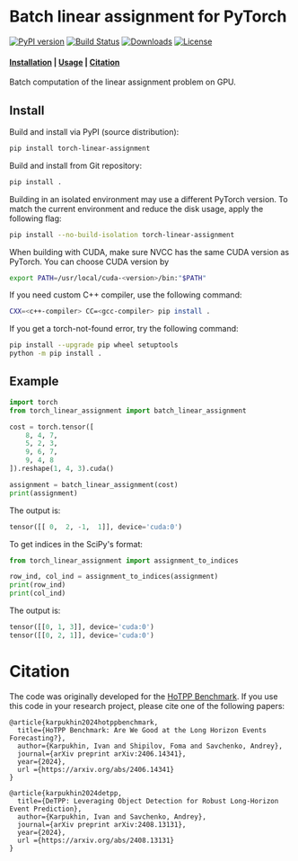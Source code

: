 # Batch linear assignment for PyTorch
[![PyPI version](https://badge.fury.io/py/torch-linear-assignment.svg)](https://badge.fury.io/py/torch-linear-assignment)
[![Build Status](https://github.com/ivan-chai/torch-linear-assignment/actions/workflows/ci-tests.yml/badge.svg)](https://github.com/ivan-chai/torch-linear-assignment/actions)
[![Downloads](https://static.pepy.tech/badge/torch-linear-assignment)](https://pepy.tech/project/torch-linear-assignment)
[![License](https://img.shields.io/badge/License-Apache_2.0-blue.svg)](https://opensource.org/licenses/Apache-2.0)
<h4 align="left">
    <p>
        <a href="#Install">Installation</a> |
        <a href="#Example">Usage</a> |
        <a href="#Citation">Citation</a>
    <p>
</h4>
Batch computation of the linear assignment problem on GPU.

## Install
Build and install via PyPI (source distribution):
```bash
pip install torch-linear-assignment
```

Build and install from Git repository:
```bash
pip install .
```

Building in an isolated environment may use a different PyTorch version. To match the current environment and reduce the disk usage, apply the following flag:
```bash
pip install --no-build-isolation torch-linear-assignment
```

When building with CUDA, make sure NVCC has the same CUDA version as PyTorch.
You can choose CUDA version by
```bash
export PATH=/usr/local/cuda-<version>/bin:"$PATH"
```

If you need custom C++ compiler, use the following command:
```bash
CXX=<c++-compiler> CC=<gcc-compiler> pip install .
```

If you get a torch-not-found error, try the following command:
```bash
pip install --upgrade pip wheel setuptools
python -m pip install .
```

## Example
```python
import torch
from torch_linear_assignment import batch_linear_assignment

cost = torch.tensor([
    8, 4, 7,
    5, 2, 3,
    9, 6, 7,
    9, 4, 8
]).reshape(1, 4, 3).cuda()

assignment = batch_linear_assignment(cost)
print(assignment)
```

The output is:
```py
tensor([[ 0,  2, -1,  1]], device='cuda:0')
```

To get indices in the SciPy's format:
```py
from torch_linear_assignment import assignment_to_indices

row_ind, col_ind = assignment_to_indices(assignment)
print(row_ind)
print(col_ind)
```

The output is:
```py
tensor([[0, 1, 3]], device='cuda:0')
tensor([[0, 2, 1]], device='cuda:0')
```

# Citation
The code was originally developed for the [HoTPP Benchmark](https://github.com/ivan-chai/hotpp-benchmark). If you use this code in your research project, please cite one of the following papers:
```
@article{karpukhin2024hotppbenchmark,
  title={HoTPP Benchmark: Are We Good at the Long Horizon Events Forecasting?},
  author={Karpukhin, Ivan and Shipilov, Foma and Savchenko, Andrey},
  journal={arXiv preprint arXiv:2406.14341},
  year={2024},
  url ={https://arxiv.org/abs/2406.14341}
}

@article{karpukhin2024detpp,
  title={DeTPP: Leveraging Object Detection for Robust Long-Horizon Event Prediction},
  author={Karpukhin, Ivan and Savchenko, Andrey},
  journal={arXiv preprint arXiv:2408.13131},
  year={2024},
  url ={https://arxiv.org/abs/2408.13131}
}
```
